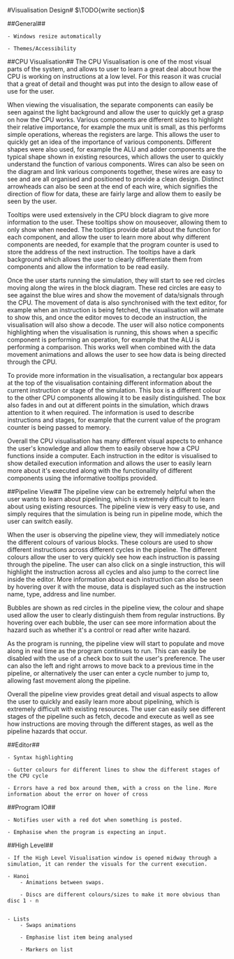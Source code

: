 #Visualisation Design#
$\TODO{write section}$

##General##

    - Windows resize automatically

    - Themes/Accessibility

##CPU Visualisation##
The CPU Visualisation is one of the most visual parts of the system, and allows to user to learn a great deal about how the CPU is working on instructions at a low level. For this reason it was crucial that a great of detail and thought was put into the design to allow ease of use for the user.

When viewing the visualisation, the separate components can easily be seen against the light background and allow the user to quickly get a grasp on how the CPU works. Various components are different sizes to highlight their relative importance, for example the mux unit is small, as this performs simple operations, whereas the registers are large. This allows the user to quickly get an idea of the importance of various components. Different shapes were also used, for example the ALU and adder components are the typical shape shown in existing resources, which allows the user to quickly understand the function of various components. Wires can also be seen on the diagram and link various components together, these wires are easy to see and are all organised and positioned to provide a clean design. Distinct arrowheads can also be seen at the end of each wire, which signifies the direction of flow for data, these are fairly large and allow them to easily be seen by the user.

Tooltips were used extensively in the CPU block diagram to give more information to the user. These tooltips show on mouseover, allowing them to only show when needed. The tooltips provide detail about the function for each component, and allow the user to learn more about why different components are needed, for example that the program counter is used to store the address of the next instruction. The tooltips have a dark background which allows the user to clearly differentiate them from components and allow the information to be read easily.

Once the user starts running the simulation, they will start to see red circles moving along the wires in the block diagram. These red circles are easy to see against the blue wires and show the movement of data/signals through the CPU. The movement of data is also synchronised with the text editor, for example when an instruction is being fetched, the visualisation will animate to show this, and once the editor moves to decode an instruction, the visualisation will also show a decode. The user will also notice components highlighting when the visualisation is running, this shows when a specific component is performing an operation, for example that the ALU is performing a comparison. This works well when combined with the data movement animations and allows the user to see how data is being directed through the CPU.

To provide more information in the visualisation, a rectangular box appears at the top of the visualisation containing different information about the current instruction or stage of the simulation. This box is a different colour to the other CPU components allowing it to be easily distinguished. The box also fades in and out at different points in the simulation, which draws attention to it when required. The information is used to describe instructions and stages, for example that the current value of the program counter is being passed to memory.

Overall the CPU visualisation has many different visual aspects to enhance the user's knowledge and allow them to easily observe how a CPU functions inside a computer. Each instruction in the editor is visualised to show detailed execution information and allows the user to easily learn more about it's executed along with the functionality of different components using the informative tooltips provided.

##Pipeline View##
The pipeline view can be extremely helpful when the user wants to learn about pipelining, which is extremely difficult to learn about using existing resources. The pipeline view is very easy to use, and simply requires that the simulation is being run in pipeline mode, which the user can switch easily.

When the user is observing the pipeline view, they will immediately notice the different colours of various blocks. These colours are used to show different instructions across different cycles in the pipeline. The different colours allow the user to very quickly see how each instruction is passing through the pipeline. The user can also click on a single instruction, this will highlight the instruction across all cycles and also jump to the correct line inside the editor. More information about each instruction can also be seen by hovering over it with the mouse, data is displayed such as the instruction name, type, address and line number.

Bubbles are shown as red circles in the pipeline view, the colour and shape used allow the user to clearly distinguish them from regular instructions. By hovering over each bubble, the user can see more information about the hazard such as whether it's a control or read after write hazard.

As the program is running, the pipeline view will start to populate and move along in real time as the program continues to run. This can easily be disabled with the use of a check box to suit the user's preference. The user can also the left and right arrows to move back to a previous time in the pipeline, or alternatively the user can enter a cycle number to jump to, allowing fast movement along the pipeline.

Overall the pipeline view provides great detail and visual aspects to allow the user to quickly and easily learn more about pipelining, which is extremely difficult with existing resources. The user can easily see different stages of the pipeline such as fetch, decode and execute as well as see how instructions are moving through the different stages, as well as the pipeline hazards that occur.

##Editor##

    - Syntax highlighting

    - Gutter colours for different lines to show the different stages of the CPU cycle

    - Errors have a red box around them, with a cross on the line. More information about the error on hover of cross

##Program IO##

    - Notifies user with a red dot when something is posted.

    - Emphasise when the program is expecting an input.

##High Level##

    - If the High Level Visualisation window is opened midway through a simulation, it can render the visuals for the current execution.

    - Hanoi
        - Animations between swaps.

        - Discs are different colours/sizes to make it more obvious than disc 1 - n


    - Lists
        - Swaps animations

        - Emphasise list item being analysed

        - Markers on list
